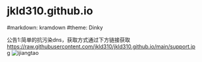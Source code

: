 # jkld310.github.io
#markdown: kramdown
#theme: Dinky

公告1:简单的抗污染dns，获取方式通过下方链接获取
https://raw.githubusercontent.com/jkld310/jkld310.github.io/main/support.jpg
![ijiangtao](https://jkld310.github.io/support.jpg)

